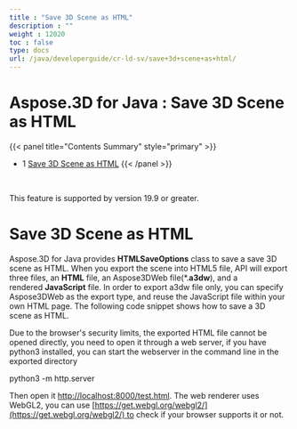 ```yaml
---
title : "Save 3D Scene as HTML" 
description : "" 
weight : 12020 
toc : false
type: docs
url: /java/developerguide/cr-ld-sv/save+3d+scene+as+html/
---
```


# Aspose.3D for Java : Save 3D Scene as HTML


{{< panel title="Contents Summary" style="primary" >}}
*   1 [Save 3D Scene as HTML](#save-3d-scene-as-html)
{{< /panel >}}
 

 

This feature is supported by version 19.9 or greater.

# Save 3D Scene as HTML

Aspose.3D for Java provides **HTMLSaveOptions** class to save a save 3D scene as HTML. When you export the scene into HTML5 file, API will export three files, an **HTML** file, an Aspose3DWeb file(\*.**a3dw**), and a rendered **JavaScript** file. In order to export a3dw file only, you can specify Aspose3DWeb as the export type, and reuse the JavaScript file within your own HTML page. The following code snippet shows how to save a 3D scene as HTML. 

Due to the browser's security limits, the exported HTML file cannot be opened directly, you need to open it through a web server, if you have python3 installed, you can start the webserver in the command line in the exported directory

python3 -m http.server

Then open it [http://localhost:8000/test.html](http://localhost:8000/test.html). The web renderer uses WebGL2, you can use [https://get.webgl.org/webgl2/](https://get.webgl.org/webgl2/) to check if your browser supports it or not.

